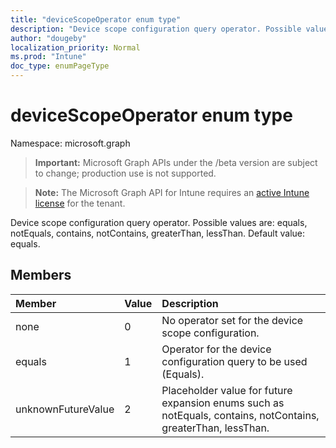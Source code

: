 ```yaml
---
title: "deviceScopeOperator enum type"
description: "Device scope configuration query operator. Possible values are: equals, notEquals, contains, notContains, greaterThan, lessThan. Default value: equals."
author: "dougeby"
localization_priority: Normal
ms.prod: "Intune"
doc_type: enumPageType
---
```


# deviceScopeOperator enum type

Namespace: microsoft.graph

> **Important:** Microsoft Graph APIs under the /beta version are subject to change; production use is not supported.

> **Note:** The Microsoft Graph API for Intune requires an [active Intune license](https://go.microsoft.com/fwlink/?linkid=839381) for the tenant.

Device scope configuration query operator. Possible values are: equals, notEquals, contains, notContains, greaterThan, lessThan. Default value: equals.

## Members
|Member|Value|Description|
|:---|:---|:---|
|none|0|No operator set for the device scope configuration.|
|equals|1|Operator for the device configuration query to be used (Equals).|
|unknownFutureValue|2|Placeholder value for future expansion enums such as notEquals, contains, notContains, greaterThan, lessThan.|




